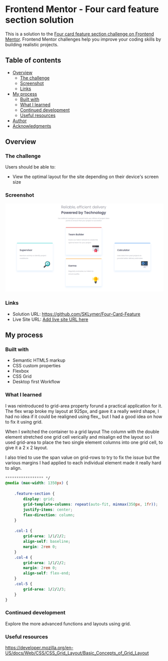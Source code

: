 # Frontend Mentor - Four card feature section solution

This is a solution to the [Four card feature section challenge on Frontend Mentor](https://www.frontendmentor.io/challenges/four-card-feature-section-weK1eFYK). Frontend Mentor challenges help you improve your coding skills by building realistic projects. 

## Table of contents

- [Overview](#overview)
  - [The challenge](#the-challenge)
  - [Screenshot](#screenshot)
  - [Links](#links)
- [My process](#my-process)
  - [Built with](#built-with)
  - [What I learned](#what-i-learned)
  - [Continued development](#continued-development)
  - [Useful resources](#useful-resources)
- [Author](#author)
- [Acknowledgments](#acknowledgments)

## Overview

### The challenge

Users should be able to:

- View the optimal layout for the site depending on their device's screen size

### Screenshot

![](./screenshot.png)


### Links

- Solution URL: https://github.com/SKLymer/Four-Card-Feature
- Live Site URL: [Add live site URL here](https://your-live-site-url.com)

## My process

### Built with

- Semantic HTML5 markup
- CSS custom properties
- Flexbox
- CSS Grid
- Desktop first Workflow

### What I learned

I was reintroduced to grid-area property forund a practical application for it. The flex wrap broke my layout at 925px, and gave it a really weird shape, I had no idea if it could be realigned using flex,, but I had a good idea on how to fix it using grid. 

When I switched the container to a grid layout The column with the double element stretched one grid cell verically and misalign ed the layout so I used grid-area to place the two single element columns into one grid cell, to give it a 2 x 2 layout. 

I also tried to use the span value on grid-rows to try to fix the issue but the various margins I had applied to each individual element made it really hard to align. 


```css
***************** */
@media (max-width: 1350px) {
    
    .feature-section {
        display: grid;
        grid-template-columns: repeat(auto-fit, minmax(350px, 1fr));
        justify-items: center;
        flex-direction: column;
    }

    .col-1 {
        grid-area: 1/1/2/2;
        align-self: baseline;
        margin: 2rem 0;
    }
    .col-4 {
        grid-area: 1/1/2/2;
        margin: 2rem 0;
        align-self: flex-end;
    }
    .col-5 {
        grid-area: 1/2/2/3;
    }
}

```


### Continued development

Explore the more advanced functions and layouts using grid.


### Useful resources

https://developer.mozilla.org/en-US/docs/Web/CSS/CSS_Grid_Layout/Basic_Concepts_of_Grid_Layout

